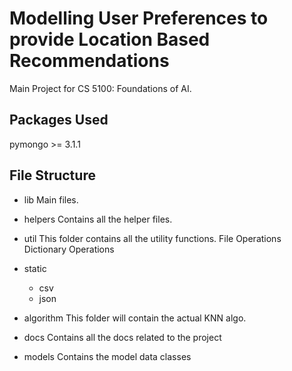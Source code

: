# Modelling User Preferences to provide Location Based Recommendations 

Main Project for CS 5100: Foundations of AI.



## Packages Used

pymongo >= 3.1.1


## File Structure

- lib 
    Main files.
    
- helpers
    Contains all the helper files.

- util
    This folder contains all the utility functions.
    File Operations
    Dictionary Operations
    
- static
    - csv
    - json
    
- algorithm
    This folder will contain the actual KNN algo.

- docs
    Contains all the docs related to the project
    
- models
    Contains the model data classes
    